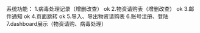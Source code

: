 系统功能：
1.病毒处理记录（增删改查） ok
2.物资请购表（增删改查） ok
3.邮件通知 ok
4.页面跳转 ok
5.导入、导出物资请购表
6.账号注册、登陆
7.dashboard展示（物资请购、病毒处理）